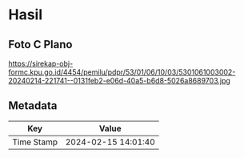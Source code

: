 # Hasil

## Foto C Plano

https://sirekap-obj-formc.kpu.go.id/4454/pemilu/pdpr/53/01/06/10/03/5301061003002-20240214-221741--0131feb2-e06d-40a5-b6d8-5026a8689703.jpg


## Metadata

| Key        | Value               |
| ---------- | ------------------- |
| Time Stamp | 2024-02-15 14:01:40 |



